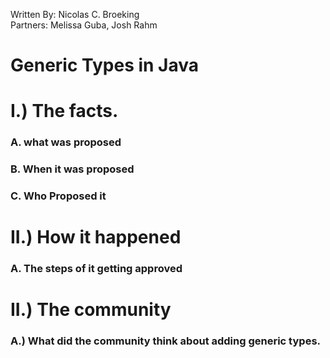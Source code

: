 Written By: Nicolas C. Broeking <br>
Partners: Melissa Guba, Josh Rahm <br>

Generic Types in Java
=====================

# I.) The facts.

### A. what was proposed
### B. When it was proposed
### C. Who Proposed it

# II.) How it happened

### A. The steps of it getting approved

# II.) The community

### A.) What did the community think about adding generic types.
